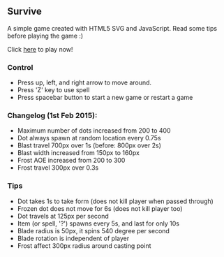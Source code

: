 ## Survive

A simple game created with HTML5 SVG and JavaScript. Read some tips before playing the game :)

Click [here](https://rawgit.com/pciang/Survive/master/index.html) to play now!

### Control
* Press up, left, and right arrow to move around.
* Press 'Z' key to use spell
* Press spacebar button to start a new game or restart a game

### Changelog (1st Feb 2015):
* Maximum number of dots increased from 200 to 400
* Dot always spawn at random location every 0.75s
* Blast travel 700px over 1s (before: 800px over 2s)
* Blast width increased from 150px to 160px
* Frost AOE increased from 200 to 300
* Frost travel 300px over 0.3s

### Tips
* Dot takes 1s to take form (does not kill player when passed through)
* Frozen dot does not move for 6s (does not kill player too)
* Dot travels at 125px per second
* Item (or spell, '?') spawns every 5s, and last for only 10s
* Blade radius is 50px, it spins 540 degree per second
* Blade rotation is independent of player
* Frost affect 300px radius around casting point
